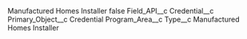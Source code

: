 <?xml version="1.0" encoding="UTF-8"?>
<CustomMetadata xmlns="http://soap.sforce.com/2006/04/metadata" xmlns:xsi="http://www.w3.org/2001/XMLSchema-instance" xmlns:xsd="http://www.w3.org/2001/XMLSchema">
    <label>Manufactured Homes Installer</label>
    <protected>false</protected>
    <values>
        <field>Field_API__c</field>
        <value xsi:type="xsd:string">Credential__c</value>
    </values>
    <values>
        <field>Primary_Object__c</field>
        <value xsi:type="xsd:string">Credential</value>
    </values>
    <values>
        <field>Program_Area__c</field>
        <value xsi:nil="true"/>
    </values>
    <values>
        <field>Type__c</field>
        <value xsi:type="xsd:string">Manufactured Homes Installer</value>
    </values>
</CustomMetadata>
